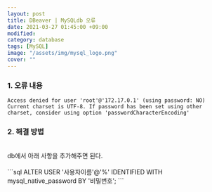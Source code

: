 ```yaml
---
layout: post
title: DBeaver | MySQLdb 오류 
date: 2021-03-27 01:45:00 +09:00
modified: 
category: database
tags: [MySQL]
image: "/assets/img/mysql_logo.png"
cover: ""
---
```


### 1. 오류 내용
```
Access denied for user 'root'@'172.17.0.1' (using password: NO) Current charset is UTF-8. If password has been set using other charset, consider using option 'passwordCharacterEncoding'
```

### 2. 해결 방법
<br>
db에서 아래 사항을 추가해주면 된다.<br>
<br>
```sql
ALTER USER '사용자이름'@'%' IDENTIFIED WITH mysql_native_password BY '비밀번호';
```